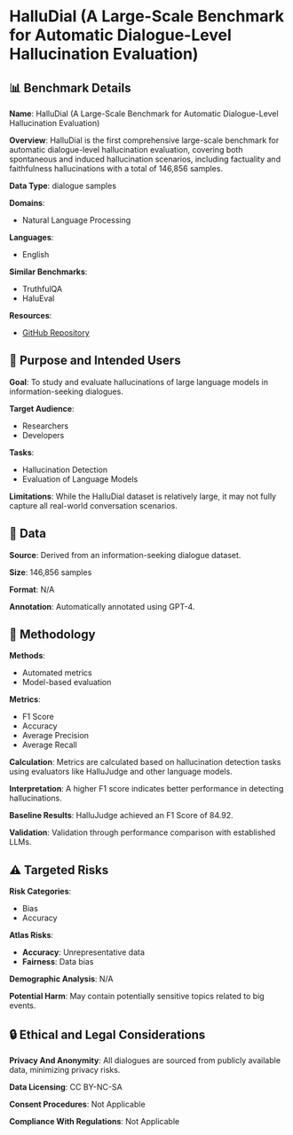 # HalluDial (A Large-Scale Benchmark for Automatic Dialogue-Level Hallucination Evaluation)

## 📊 Benchmark Details

**Name**: HalluDial (A Large-Scale Benchmark for Automatic Dialogue-Level Hallucination Evaluation)

**Overview**: HalluDial is the first comprehensive large-scale benchmark for automatic dialogue-level hallucination evaluation, covering both spontaneous and induced hallucination scenarios, including factuality and faithfulness hallucinations with a total of 146,856 samples.

**Data Type**: dialogue samples

**Domains**:
- Natural Language Processing

**Languages**:
- English

**Similar Benchmarks**:
- TruthfulQA
- HaluEval

**Resources**:
- [GitHub Repository](https://github.com/FlagOpen/HalluDial)

## 🎯 Purpose and Intended Users

**Goal**: To study and evaluate hallucinations of large language models in information-seeking dialogues.

**Target Audience**:
- Researchers
- Developers

**Tasks**:
- Hallucination Detection
- Evaluation of Language Models

**Limitations**: While the HalluDial dataset is relatively large, it may not fully capture all real-world conversation scenarios.

## 💾 Data

**Source**: Derived from an information-seeking dialogue dataset.

**Size**: 146,856 samples

**Format**: N/A

**Annotation**: Automatically annotated using GPT-4.

## 🔬 Methodology

**Methods**:
- Automated metrics
- Model-based evaluation

**Metrics**:
- F1 Score
- Accuracy
- Average Precision
- Average Recall

**Calculation**: Metrics are calculated based on hallucination detection tasks using evaluators like HalluJudge and other language models.

**Interpretation**: A higher F1 score indicates better performance in detecting hallucinations.

**Baseline Results**: HalluJudge achieved an F1 Score of 84.92.

**Validation**: Validation through performance comparison with established LLMs.

## ⚠️ Targeted Risks

**Risk Categories**:
- Bias
- Accuracy

**Atlas Risks**:
- **Accuracy**: Unrepresentative data
- **Fairness**: Data bias

**Demographic Analysis**: N/A

**Potential Harm**: May contain potentially sensitive topics related to big events.

## 🔒 Ethical and Legal Considerations

**Privacy And Anonymity**: All dialogues are sourced from publicly available data, minimizing privacy risks.

**Data Licensing**: CC BY-NC-SA

**Consent Procedures**: Not Applicable

**Compliance With Regulations**: Not Applicable
